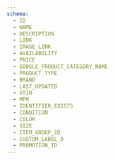 ```yaml
---
schema:
  - ID
  - NAME
  - DESCRIPTION
  - LINK
  - IMAGE_LINK
  - AVAILABILITY
  - PRICE
  - GOOGLE_PRODUCT_CATEGORY_NAME
  - PRODUCT_TYPE
  - BRAND
  - LAST_UPDATED
  - GTIN
  - MPN
  - IDENTIFIER_EXISTS
  - CONDITION
  - COLOR
  - SIZE
  - ITEM_GROUP_ID
  - CUSTOM_LABEL_0
  - PROMOTION_ID
---
```

